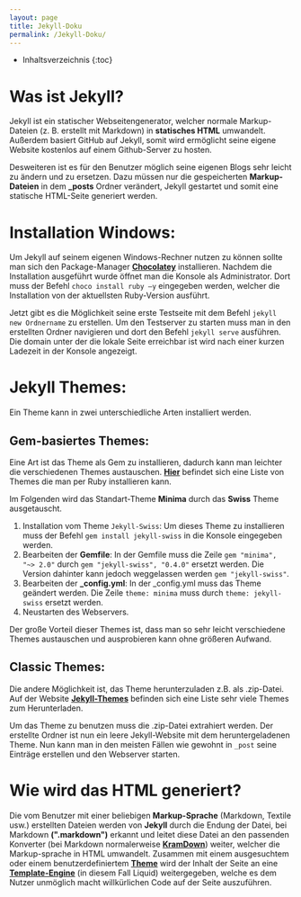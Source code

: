 ```yaml
---
layout: page
title: Jekyll-Doku
permalink: /Jekyll-Doku/
---
```


* Inhaltsverzeichnis
{:toc}

# Was ist Jekyll?

Jekyll ist ein statischer Webseitengenerator, welcher normale Markup-Dateien (z. B. erstellt mit Markdown) in **statisches HTML** umwandelt. 
Außerdem basiert GitHub auf Jekyll, somit wird ermöglicht seine eigene Website kostenlos auf einem Github-Server zu hosten.

Desweiteren ist es für den Benutzer möglich seine eigenen Blogs sehr leicht zu ändern und zu ersetzen. Dazu müssen nur die gespeicherten **Markup-Dateien** in dem **_posts** Ordner verändert, 
Jekyll gestartet und somit eine statische HTML-Seite generiert werden.


# Installation Windows:

Um Jekyll auf seinem eigenen Windows-Rechner nutzen zu können sollte man sich den Package-Manager **[Chocolatey](https://chocolatey.org/install)** installieren. 
Nachdem die Installation ausgeführt wurde öffnet man die Konsole als Administrator. Dort muss der Befehl ``choco install ruby –y`` eingegeben werden, welcher die Installation von der aktuellsten Ruby-Version ausführt.  

Jetzt gibt es die Möglichkeit seine erste Testseite mit dem Befehl ``jekyll new Ordnername`` zu erstellen. Um den Testserver zu starten muss man in den erstellten Ordner navigieren und dort den Befehl ``jekyll serve`` ausführen. 
Die domain unter der die lokale Seite erreichbar ist wird nach einer kurzen Ladezeit in der Konsole angezeigt.


# Jekyll Themes:

Ein Theme kann in zwei unterschiedliche Arten installiert werden. 


## Gem-basiertes Themes:

Eine Art ist das Theme als Gem zu installieren, dadurch kann man leichter die verschiedenen Themes austauschen. **[Hier](https://github.com/planetjekyll/awesome-jekyll-themes#official-themes)** befindet sich eine Liste von Themes die man per Ruby installieren kann.

Im Folgenden wird das Standart-Theme **Minima** durch das **Swiss** Theme ausgetauscht. 
1. Installation vom Theme `Jekyll-Swiss`: Um dieses Theme zu installieren muss der Befehl `gem install jekyll-swiss` in die Konsole eingegeben werden.
2. Bearbeiten der **Gemfile**: In der Gemfile muss die Zeile `gem "minima", "~> 2.0"` durch `gem "jekyll-swiss", "0.4.0"` ersetzt werden. Die Version dahinter kann jedoch weggelassen werden `gem "jekyll-swiss"`. 
3. Bearbeiten der **_config.yml**: In der _config.yml muss das Theme geändert werden. Die Zeile `theme: minima` muss durch `theme: jekyll-swiss` ersetzt werden.
4. Neustarten des Webservers. 

Der große Vorteil dieser Themes ist, dass man so sehr leicht verschiedene Themes austauschen und ausprobieren kann ohne größeren Aufwand.


## Classic Themes:

Die andere Möglichkeit ist, das Theme herunterzuladen z.B. als .zip-Datei. Auf der Website **[Jekyll-Themes](http://jekyllthemes.org/)** befinden sich eine Liste sehr viele Themes zum Herunterladen. 

Um das Theme zu benutzen muss die .zip-Datei extrahiert werden. Der erstellte Ordner ist nun ein leere Jekyll-Website mit dem heruntergeladenen Theme. 
Nun kann man in den meisten Fällen wie gewohnt in `_post` seine Einträge erstellen und den Webserver starten. 


# Wie wird das HTML generiert?

Die vom Benutzer mit einer beliebigen **Markup-Sprache** (Markdown, Textile usw.) erstellten Dateien werden von **Jekyll** durch die Endung der Datei, bei Markdown **(".markdown")** erkannt 
und leitet diese Datei an den passenden Konverter (bei Markdown normalerweise **[KramDown](https://kramdown.gettalong.org/)**) weiter, welcher die Markup-sprache in HTML umwandelt. 
Zusammen mit einem ausgesuchtem oder einem benutzerdefiniertem **[Theme](http://jekyllthemes.org/)** wird der Inhalt der Seite an eine **[Template-Engine](https://jekyllrb.com/docs/templates/)** (in diesem Fall Liquid) weitergegeben, 
welche es dem Nutzer unmöglich macht willkürlichen Code auf der Seite auszuführen.